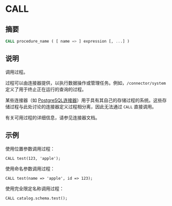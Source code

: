 
# CALL

## 摘要

``` sql
CALL procedure_name ( [ name => ] expression [, ...] )
```

## 说明

调用过程。

过程可以由连接器提供，以执行数据操作或管理任务。例如，`/connector/system`定义了用于终止正在运行的查询的过程。

某些连接器（如 [PostgreSQL连接器](../connector/postgresql.md)）用于具有其自己的存储过程的系统。这些存储过程与此处讨论的连接器定义过程相分离，因此无法通过 `CALL` 直接调用。

有关可用过程的详细信息，请参见连接器文档。

## 示例

使用位置参数调用过程：

    CALL test(123, 'apple');

使用命名参数调用过程：

    CALL test(name => 'apple', id => 123);

使用完全限定名称调用过程：

    CALL catalog.schema.test();
